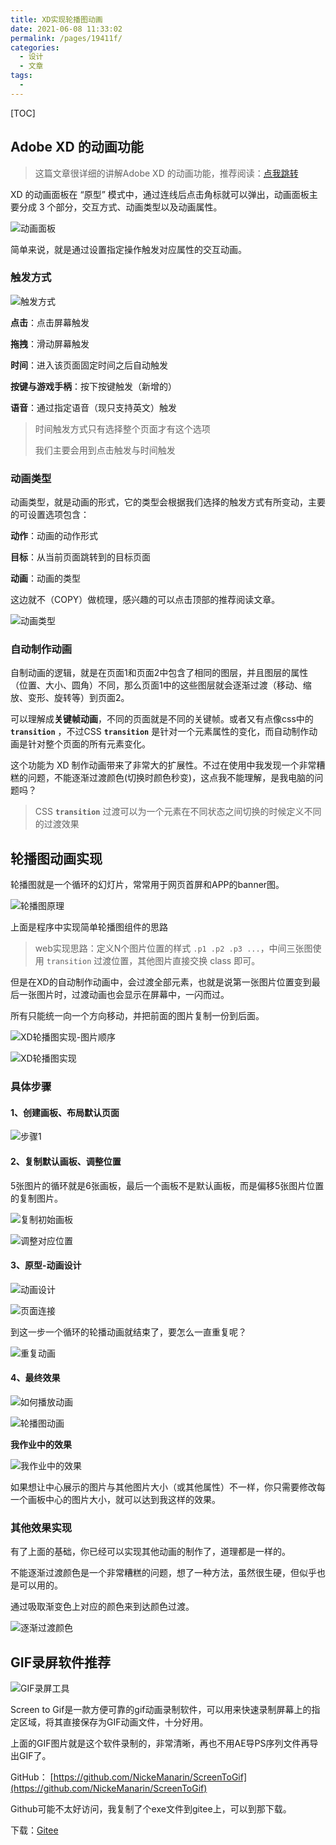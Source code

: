 ```yaml
---
title: XD实现轮播图动画
date: 2021-06-08 11:33:02
permalink: /pages/19411f/
categories: 
  - 设计
  - 文章
tags: 
  - 
---
```

[TOC]

## Adobe XD 的动画功能

> 这篇文章很详细的讲解Adobe XD 的动画功能，推荐阅读：[点我跳转](https://www.ui.cn/detail/435671.html)

XD 的动画面板在 “原型” 模式中，通过连线后点击角标就可以弹出，动画面板主要分成 3 个部分，交互方式、动画类型以及动画属性。

![动画面板](https://gitee.com/umbrella34/blogImage/raw/master/img/image-20210608224632154.png)



简单来说，就是通过设置指定操作触发对应属性的交互动画。

### 触发方式

![触发方式](https://gitee.com/umbrella34/blogImage/raw/master/img/image-20210608225158183.png)

**点击**：点击屏幕触发

**拖拽**：滑动屏幕触发

**时间**：进入该页面固定时间之后自动触发 

**按键与游戏手柄**：按下按键触发（新增的）

**语音**：通过指定语音（现只支持英文）触发

> 时间触发方式只有选择整个页面才有这个选项
>
> 我们主要会用到点击触发与时间触发

### 动画类型

动画类型，就是动画的形式，它的类型会根据我们选择的触发方式有所变动，主要的可设置选项包含：

**动作**：动画的动作形式

**目标**：从当前页面跳转到的目标页面

**动画**：动画的类型

这边就不（COPY）做梳理，感兴趣的可以点击顶部的推荐阅读文章。

![动画类型](https://gitee.com/umbrella34/blogImage/raw/master/img/image-20210608225635385.png)

### 自动制作动画

自制动画的逻辑，就是在页面1和页面2中包含了相同的图层，并且图层的属性（位置、大小、圆角）不同，那么页面1中的这些图层就会逐渐过渡（移动、缩放、变形、旋转等）到页面2。

可以理解成**关键帧动画**，不同的页面就是不同的关键帧。或者又有点像css中的 **`transition`** ，不过CSS **`transition`** 是针对一个元素属性的变化，而自动制作动画是针对整个页面的所有元素变化。

这个功能为 XD 制作动画带来了非常大的扩展性。不过在使用中我发现一个非常糟糕的问题，不能逐渐过渡颜色(切换时颜色秒变)，这点我不能理解，是我电脑的问题吗？

> CSS **`transition`**  过渡可以为一个元素在不同状态之间切换的时候定义不同的过渡效果

## 轮播图动画实现

轮播图就是一个循环的幻灯片，常常用于网页首屏和APP的banner图。

![轮播图原理](https://gitee.com/umbrella34/blogImage/raw/master/img/image-20210609094601834.png)

上面是程序中实现简单轮播图组件的思路

> web实现思路：定义N个图片位置的样式 `.p1 .p2 .p3 ...`，中间三张图使用 `transition` 过渡位置，其他图片直接交换 class 即可。

但是在XD的自动制作动画中，会过渡全部元素，也就是说第一张图片位置变到最后一张图片时，过渡动画也会显示在屏幕中，一闪而过。

所有只能统一向一个方向移动，并把前面的图片复制一份到后面。

![XD轮播图实现-图片顺序](https://gitee.com/umbrella34/blogImage/raw/master/img/image-20210609103016006.png)

![XD轮播图实现](https://gitee.com/umbrella34/blogImage/raw/master/img/image-20210609095512333.png)

### 具体步骤

#### 1、创建画板、布局默认页面

![步骤1](https://gitee.com/umbrella34/blogImage/raw/master/img/image-20210609104015117.png)

#### 2、复制默认画板、调整位置

5张图片的循环就是6张画板，最后一个画板不是默认画板，而是偏移5张图片位置的复制图片。

![复制初始画板](https://gitee.com/umbrella34/blogImage/raw/master/img/image-20210609105426176.png)

![调整对应位置](https://gitee.com/umbrella34/blogImage/raw/master/img/image-20210609105120301.png)

#### 3、原型-动画设计

![动画设计](https://gitee.com/umbrella34/blogImage/raw/master/img/image-20210609110911173.png)

![页面连接](https://gitee.com/umbrella34/blogImage/raw/master/img/image-20210609111534696.png)

到这一步一个循环的轮播动画就结束了，要怎么一直重复呢？

![重复动画](https://gitee.com/umbrella34/blogImage/raw/master/img/image-20210609112507297.png)

#### 4、最终效果

![如何播放动画](https://gitee.com/umbrella34/blogImage/raw/master/img/image-20210609112644713.png)

![轮播图动画](https://gitee.com/umbrella34/blogImage/raw/master/img/%E5%8A%A8%E7%94%BB1.gif)

**我作业中的效果**

![我作业中的效果](https://gitee.com/umbrella34/blogImage/raw/master/img/%E5%8A%A8%E7%94%BB2.gif)

如果想让中心展示的图片与其他图片大小（或其他属性）不一样，你只需要修改每一个画板中心的图片大小，就可以达到我这样的效果。

### 其他效果实现

有了上面的基础，你已经可以实现其他动画的制作了，道理都是一样的。

不能逐渐过渡颜色是一个非常糟糕的问题，想了一种方法，虽然很生硬，但似乎也是可以用的。

通过吸取渐变色上对应的颜色来到达颜色过渡。

![逐渐过渡颜色](https://gitee.com/umbrella34/blogImage/raw/master/img/image-20210609120713164.png)

## GIF录屏软件推荐

![GIF录屏工具](https://gitee.com/umbrella34/blogImage/raw/master/img/image-20210609114246874.png)

Screen to Gif是一款方便可靠的gif动画录制软件，可以用来快速录制屏幕上的指定区域，将其直接保存为GIF动画文件，十分好用。

上面的GIF图片就是这个软件录制的，非常清晰，再也不用AE导PS序列文件再导出GIF了。

GitHub： [https://github.com/NickeManarin/ScreenToGif](https://github.com/NickeManarin/ScreenToGif)

Github可能不太好访问，我复制了个exe文件到gitee上，可以到那下载。

下载：[Gitee](https://gitee.com/umbrella34/resources/blob/master/ScreenToGif.exe)


